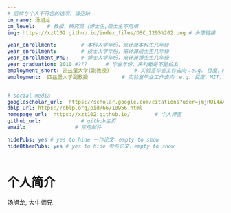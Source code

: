 ```yaml
---
# 后续与个人不符合的选项，请空缺
cn_name: 汤旭龙
cn_level:    # 教授，研究员（博士生,硕士生不用填
img: https://xzt102.github.io/index_files/DSC_1295%202.png # 头像链接

year_enrollment:        # 本科入学年份，来计算本科生几年级
year_enrollment:        # 硕士入学年份，来计算硕士生几年级
year_enrollment_PhD:    # 博士入学年份，来计算博士生几年级
year_graduation: 2010 #???      # 毕业年份，来判断是不是校友
employment_short: 匹兹堡大学(副教授)        # 实验室毕业工作去向：e.g. 百度，MIT，中石化，公务员
employment:  匹兹堡大学副教授           # 实验室毕业工作去向：e.g. 百度，MIT，中石化，公务员


# social media
googlescholar_url:  https://scholar.google.com/citations?user=jmjRUi4AAAAJ&hl=en      # googlescholar
dblp_url: https://dblp.org/pid/66/10956.html
homepage_url:  https://xzt102.github.io/        # 个人博客
github_url:             # github主页
email:                # 常用邮件

hidePubs: yes # yes to hide 一作论文，empty to show
hideOtherPubs: yes # yes to hide 参与论文，empty to show
---
```


# 个人简介

汤旭龙, 大牛师兄